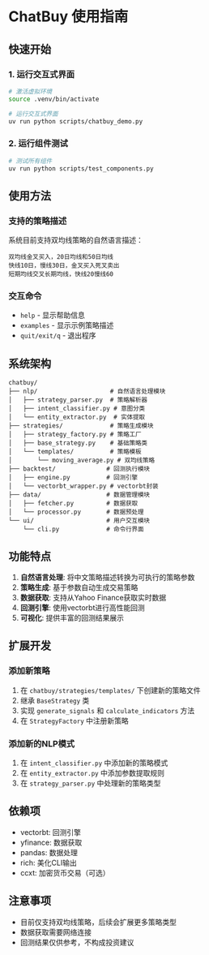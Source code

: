 # ChatBuy 使用指南

## 快速开始

### 1. 运行交互式界面

```bash
# 激活虚拟环境
source .venv/bin/activate

# 运行交互式界面
uv run python scripts/chatbuy_demo.py
```

### 2. 运行组件测试

```bash
# 测试所有组件
uv run python scripts/test_components.py
```

## 使用方法

### 支持的策略描述

系统目前支持双均线策略的自然语言描述：

```
双均线金叉买入，20日均线和50日均线
快线10日，慢线30日，金叉买入死叉卖出
短期均线交叉长期均线，快线20慢线60
```

### 交互命令

- `help` - 显示帮助信息
- `examples` - 显示示例策略描述
- `quit/exit/q` - 退出程序

## 系统架构

```
chatbuy/
├── nlp/                    # 自然语言处理模块
│   ├── strategy_parser.py  # 策略解析器
│   ├── intent_classifier.py # 意图分类
│   └── entity_extractor.py  # 实体提取
├── strategies/             # 策略生成模块
│   ├── strategy_factory.py # 策略工厂
│   ├── base_strategy.py    # 基础策略类
│   └── templates/          # 策略模板
│       └── moving_average.py # 双均线策略
├── backtest/              # 回测执行模块
│   ├── engine.py          # 回测引擎
│   └── vectorbt_wrapper.py # vectorbt封装
├── data/                  # 数据管理模块
│   ├── fetcher.py         # 数据获取
│   └── processor.py       # 数据预处理
└── ui/                    # 用户交互模块
    └── cli.py             # 命令行界面
```

## 功能特点

1. **自然语言处理**: 将中文策略描述转换为可执行的策略参数
2. **策略生成**: 基于参数自动生成交易策略
3. **数据获取**: 支持从Yahoo Finance获取实时数据
4. **回测引擎**: 使用vectorbt进行高性能回测
5. **可视化**: 提供丰富的回测结果展示

## 扩展开发

### 添加新策略

1. 在 `chatbuy/strategies/templates/` 下创建新的策略文件
2. 继承 `BaseStrategy` 类
3. 实现 `generate_signals` 和 `calculate_indicators` 方法
4. 在 `StrategyFactory` 中注册新策略

### 添加新的NLP模式

1. 在 `intent_classifier.py` 中添加新的策略模式
2. 在 `entity_extractor.py` 中添加参数提取规则
3. 在 `strategy_parser.py` 中处理新的策略类型

## 依赖项

- vectorbt: 回测引擎
- yfinance: 数据获取
- pandas: 数据处理
- rich: 美化CLI输出
- ccxt: 加密货币交易（可选）

## 注意事项

- 目前仅支持双均线策略，后续会扩展更多策略类型
- 数据获取需要网络连接
- 回测结果仅供参考，不构成投资建议